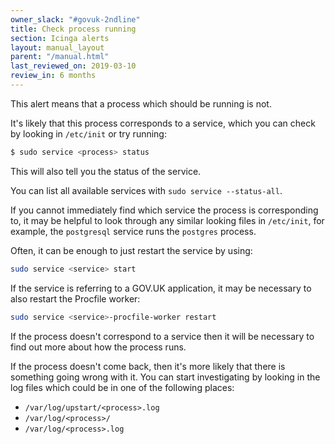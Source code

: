```yaml
---
owner_slack: "#govuk-2ndline"
title: Check process running
section: Icinga alerts
layout: manual_layout
parent: "/manual.html"
last_reviewed_on: 2019-03-10
review_in: 6 months
---
```


This alert means that a process which should be running is not.

It's likely that this process corresponds to a service, which you can check by looking in `/etc/init` or try running:

```bash
$ sudo service <process> status
```

This will also tell you the status of the service.

You can list all available services with `sudo service --status-all`.

If you cannot immediately find which service the process is corresponding to, it may be helpful to look through any
similar looking files in `/etc/init`, for example, the `postgresql` service runs the `postgres` process.

Often, it can be enough to just restart the service by using:

```bash
sudo service <service> start
```

If the service is referring to a GOV.UK application, it may be necessary to also restart the Procfile worker:

```bash
sudo service <service>-procfile-worker restart
```

If the process doesn't correspond to a service then it will be necessary to find out more about how the process runs.

If the process doesn't come back, then it's more likely that there is something going wrong with it. You can start
investigating by looking in the log files which could be in one of the following places:

- `/var/log/upstart/<process>.log`
- `/var/log/<process>/`
- `/var/log/<process>.log`
